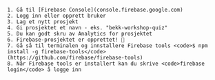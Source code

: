     1. Gå til [Firebase Console](console.firebase.google.com)
    2. Logg inn eller opprett bruker
    3. Lag et nytt prosjekt
    4. Gi prosjektet et navn - eks. "bekk-workshop-quiz"
    5. Du kan godt skru av Analytics for prosjektet
    6. Firebase-prosjektet er opprettet! 🎉
    7. Gå så til terminalen og innstallere Firebase tools <code>$ npm install -g firebase-tools</code> (https://github.com/firebase/firebase-tools)
    8. Når Firebase tools er installert kan du skrive <code>firebase login</code> å logge inn
